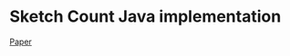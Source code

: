 # Sketch Count Java implementation

[Paper](https://www.cs.rutgers.edu/~farach/pubs/FrequentStream.pdf)
